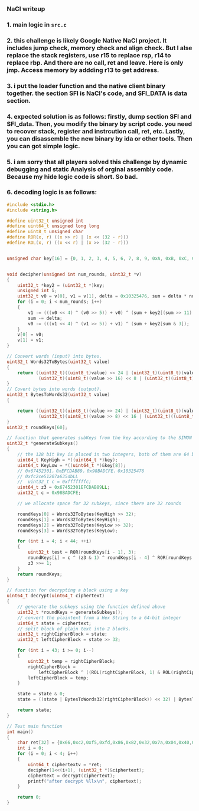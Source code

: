 ### NaCl writeup

### 1. main logic in `src.c`
### 2. this challenge is likely Google Native NaCl project. It includes jump check, memory check and align check. But I alse replace the stack registers, use r15 to replace rsp, r14 to replace rbp. And there are no call, ret and leave. Here is only jmp. Access memory by addding r13 to get address. 
### 3. i put the loader function and the native client binary together. the section SFI is NaCl's code, and SFI_DATA is data section. 
### 4. expected solution is as follows: firstly, dump section SFI and SFI_data. Then, you modify the binary by script code. you need to recover stack, register and instrcution call, ret, etc. Lastly, you can disassemble the new binary by ida or other tools. Then you can got simple logic.
### 5. i am sorry that all players solved this challenge by dynamic debugging and static Analysis of orginal assembly code. Because my hide logic code is short. So bad.
### 6. decoding logic is as follows:
```C
#include <stdio.h>
#include <string.h>

#define uint32_t unsigned int
#define uint64_t unsigned long long
#define uint8_t unsigned char
#define ROR(x, r) ((x >> r) | (x << (32 - r)))
#define ROL(x, r) ((x << r) | (x >> (32 - r)))


unsigned char key[16] = {0, 1, 2, 3, 4, 5, 6, 7, 8, 9, 0xA, 0xB, 0xC, 0xD, 0xE, 0xF};


void decipher(unsigned int num_rounds, uint32_t *v)
{
    uint32_t *key2 = (uint32_t *)key;
    unsigned int i;
    uint32_t v0 = v[0], v1 = v[1], delta = 0x10325476, sum = delta * num_rounds;
    for (i = 0; i < num_rounds; i++)
    {
        v1 -= (((v0 << 4) ^ (v0 >> 5)) + v0) ^ (sum + key2[(sum >> 11) & 3]);
        sum -= delta;
        v0 -= (((v1 << 4) ^ (v1 >> 5)) + v1) ^ (sum + key2[sum & 3]);
    }
    v[0] = v0;
    v[1] = v1;
}

// Convert words (input) into bytes.
uint32_t Words32ToBytes(uint32_t value)
{
    return ((uint32_t)((uint8_t)value) << 24 | (uint32_t)(uint8_t)(value >> 8) << 16 |
            (uint32_t)(uint8_t)(value >> 16) << 8 | (uint32_t)(uint8_t)(value >> 24));
}
// Covert bytes into words (output).
uint32_t BytesToWords32(uint32_t value)
{

    return ((uint32_t)(uint8_t)(value >> 24) | (uint32_t)(uint8_t)(value >> 16) << 8 |
            (uint32_t)(uint8_t)(value >> 8) << 16 | (uint32_t)((uint8_t)value) << 24);
}
uint32_t roundKeys[60];

// function that generates subKeys from the key according to the SIMON key scheduling algorithm for a 128-bit key
uint32_t *generateSubkeys()
{
    // the 128 bit key is placed in two integers, both of them are 64 bit
    uint64_t KeyHigh = *((uint64_t *)key);
    uint64_t KeyLow = *((uint64_t *)&key[8]);
    // 0x67452301，0xEFCDAB89，0x98BADCFE，0x10325476
    // 0xfc2ce51207a635dbLL
    //  uint32_t c = 0xfffffffc;
    uint64_t z3 = 0x67452301EFCDAB89LL;
    uint32_t c = 0x98BADCFE;

    // we allocate space for 32 subkeys, since there are 32 rounds

    roundKeys[0] = Words32ToBytes(KeyHigh >> 32);
    roundKeys[1] = Words32ToBytes(KeyHigh);
    roundKeys[2] = Words32ToBytes(KeyLow >> 32);
    roundKeys[3] = Words32ToBytes(KeyLow);

    for (int i = 4; i < 44; ++i)
    {
        uint32_t test = ROR(roundKeys[i - 1], 3);
        roundKeys[i] = c ^ (z3 & 1) ^ roundKeys[i - 4] ^ ROR(roundKeys[i - 1], 3) ^ roundKeys[i - 3] ^ ROR(roundKeys[i - 1], 4) ^ ROR(roundKeys[i - 3], 1);
        z3 >>= 1;
    }
    return roundKeys;
}

// function for decrypting a block using a key
uint64_t decrypt(uint64_t ciphertext)
{
    // generate the subkeys using the function defined above
    uint32_t *roundKeys = generateSubkeys();
    // convert the plaintext from a Hex String to a 64-bit integer
    uint64_t state = ciphertext;
    // split block of plain text into 2 blocks.
    uint32_t rightCipherBlock = state;
    uint32_t leftCipherBlock = state >> 32;

    for (int i = 43; i >= 0; i--)
    {
        uint32_t temp = rightCipherBlock;
        rightCipherBlock =
            leftCipherBlock ^ ((ROL(rightCipherBlock, 1) & ROL(rightCipherBlock, 8)) ^ ROL(rightCipherBlock, 2)) ^ roundKeys[i];
        leftCipherBlock = temp;
    }

    state = state & 0;
    state = ((state | BytesToWords32(rightCipherBlock)) << 32) | BytesToWords32(leftCipherBlock);

    return state;
}

// Test main function
int main()
{
    char ret[32] = {0x66,0xc2,0xf5,0xfd,0x86,0x82,0x32,0x7a,0x04,0x40,0x94,0xce,0xdc,0x8a,0xe0,0x5d,0x0a,0xbd,0xe4,0xa6,0xdc,0xad,0xca,0x16,0x0c,0x6f,0xcd,0x13,0x36,0xd9,0x75,0x1a};
    int i = 0;
    for (i = 0; i < 4; i++)
    {
        uint64_t ciphertextv = *ret;
        decipher(1<<(i+1), (uint32_t *)&ciphertext);
        ciphertext = decrypt(ciphertext);
        printf("after decrypt %llx\n", ciphertext);
    }

    return 0;
}
```
